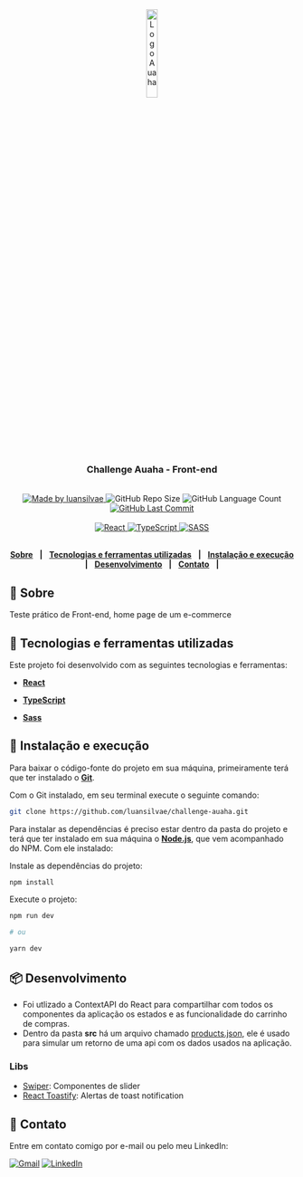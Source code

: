 <div align="center">
   <img alt="Logo Auaha" src="https://user-images.githubusercontent.com/86011816/160483201-ce74a3fc-eae4-467c-86f6-e13e9486695c.svg" width="20%"/>
   <h3>Challenge Auaha - Front-end</h3>
</div>
<br/>
<div align="center">
   <a href="https://github.com/luansilvae">
      <img alt="Made by luansilvae" src="https://img.shields.io/badge/made%20by-luansilvae-purple">
   </a>

   <img alt="GitHub Repo Size" src="https://img.shields.io/github/repo-size/luansilvae/challenge-auaha">

   <img alt="GitHub Language Count" src="https://img.shields.io/github/languages/count/luansilvae/challenge-auaha">

   <a href="https://github.com/luansilvae/challenge-auaha/commits/main">
      <img alt="GitHub Last Commit" src="https://img.shields.io/github/last-commit/luansilvae/challenge-auaha">
   </a>
   </br>
   </br>
   <a href="#-tecnologias-utilizadas">
      <img alt="React" src="https://img.shields.io/badge/react%20-%2320232a.svg?&style=for-the-badge&logo=react&logoColor=%2361DAFB">
      <img alt="TypeScript" src="https://img.shields.io/badge/typescript%20-%23007ACC.svg?&style=for-the-badge&logo=typescript&logoColor=white">
      <img alt="SASS" src="https://img.shields.io/badge/SASS%20-hotpink.svg?&style=for-the-badge&logo=SASS&logoColor=white"/>
   </a>
</div>

</br>
<div align="center">

  [**Sobre**](#-sobre) &nbsp;&nbsp;**|**&nbsp;&nbsp;
  [**Tecnologias e ferramentas utilizadas**](#-tecnologias-e-ferramentas-utilizadas) &nbsp;&nbsp;**|**&nbsp;&nbsp;
  [**Instalação e execução**](#-instalação-e-execução) &nbsp;&nbsp;**|**&nbsp;&nbsp;
  [**Desenvolvimento**](#-desenvolvimento) &nbsp;&nbsp;**|**&nbsp;&nbsp;
  [**Contato**](#-contato) &nbsp;&nbsp;**|**&nbsp;&nbsp;

</div>

## 📃 Sobre

Teste prático de Front-end, home page de um e-commerce

## 🚀 Tecnologias e ferramentas utilizadas

Este projeto foi desenvolvido com as seguintes tecnologias e ferramentas:

- [**React**](https://reactjs.org/)

- [**TypeScript**](https://www.typescriptlang.org/)

- [**Sass**](https://sass-lang.com/)

## 🔧 Instalação e execução

Para baixar o código-fonte do projeto em sua máquina, primeiramente terá que ter instalado o [**Git**](https://git-scm.com/).

Com o Git instalado, em seu terminal execute o seguinte comando:

```bash
git clone https://github.com/luansilvae/challenge-auaha.git
```

Para instalar as dependências é preciso estar dentro da pasta do projeto e terá que ter instalado em sua máquina o [**Node.js**](https://nodejs.org/en/), que vem acompanhado do NPM. Com ele instalado:

Instale as dependências do projeto:

```bash
npm install
```

Execute o projeto:

```bash
npm run dev

# ou

yarn dev

```

## 📦 Desenvolvimento

- Foi utlizado a ContextAPI do React para compartilhar com todos os componentes da aplicação os estados e as funcionalidade do carrinho de compras.
- Dentro da pasta __src__ há um arquivo chamado [products.json](./src/products.json), ele é usado para simular um retorno de uma api com os dados usados na aplicação.

### Libs
- [Swiper](https://swiperjs.com/react): Componentes de slider
- [React Toastify](https://fkhadra.github.io/react-toastify/introduction): Alertas de toast notification

## 📲 Contato

Entre em contato comigo por e-mail ou pelo meu LinkedIn:

<a href="mailto:luansilvae27@gmail.com"><img src="https://img.shields.io/badge/Gmail-D14836?style=for-the-badge&logo=gmail&logoColor=white" alt="Gmail"/></a>
<a href="https://www.linkedin.com/in/luansilvae/"><img src="https://img.shields.io/badge/linkedin%20-%230077B5.svg?&style=for-the-badge&logo=linkedin&logoColor=white" alt="LinkedIn"/></a>

